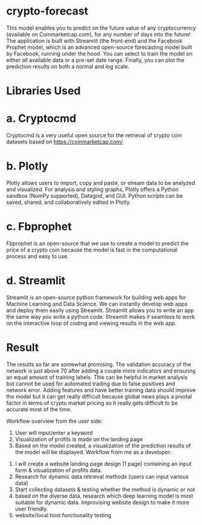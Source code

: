 # crypto-forecast

This model enables you to predict on the future value of any cryptocurrency (available on Coinmarketcap.com), for any number of days into the future! The application is built with Streamlit (the front-end) and the Facebook Prophet model, which is an advanced open-source forecasting model built by Facebook, running under the hood. You can select to train the model on either all available data or a pre-set date range. Finally, you can plot the prediction results on both a normal and log scale.

# Libraries Used
# a. Cryptocmd
Cryptocmd is a very useful open source for the retrieval of crypto coin
datasets based on https://coinmarketcap.com/

# b. Plotly
Plotly allows users to import, copy and paste, or stream data to be analyzed and visualized. For analysis and styling graphs, Plotly offers a Python sandbox (NumPy supported), Datagrid, and GUI. Python scripts can be saved, shared, and collaboratively edited in Plotly.

# c. Fbprophet
Fbprophet is an open-source that we use to create a model to predict
the price of a crypto coin because the model is fast in the computational
process and easy to use.

# d. Streamlit
Streamlit is an open-source python framework for building web apps for Machine Learning and Data Science. We can instantly develop web apps and deploy them easily using Streamlit. Streamlit allows you to write an app the same way you write a python code. Streamlit makes it seamless to work on the interactive loop of coding and viewing results in the web app.



# Result
The results so far are somewhat promising. The validation accuracy of the network is just above 70 after adding a couple more indicators and ensuring an equal amount of training labels. This can be helpful in market analysis but cannot be used for automated trading due to false positives and network error. Adding features and have better training data should improve the model but it can get really difficult because global news plays a pivotal factor in terms of crypto market pricing so it really gets difficult to be accurate most of the time.






Workflow overview from the user side:
1. User will input/enter a keyword
2. Visualization of profits is made on the landing page
3. Based on the model created, a visualization of the prediction results of the model will be
displayed.
Workflow from me as a developer:
1) I will create a website landing page design (1 page) containing an input form &
visualization of profits data.
2) Research for dynamic data retrieval methods (users can input various data)
3) Start collecting datasets & testing whether the method is dynamic or not
4) based on the diverse data, research which deep learning model is most suitable for
dynamic data. Improvising website design to make it more user friendly.
5) website/local host functionality testing 
